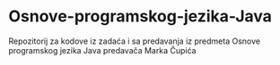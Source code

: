 # Osnove-programskog-jezika-Java
Repozitorij za kodove iz zadaća i sa predavanja iz predmeta Osnove programskog jezika Java predavača Marka Čupića
